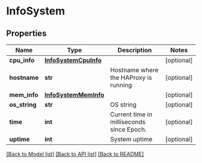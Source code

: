 # InfoSystem

## Properties
Name | Type | Description | Notes
------------ | ------------- | ------------- | -------------
**cpu_info** | [**InfoSystemCpuInfo**](InfoSystemCpuInfo.md) |  | [optional] 
**hostname** | **str** | Hostname where the HAProxy is running | [optional] 
**mem_info** | [**InfoSystemMemInfo**](InfoSystemMemInfo.md) |  | [optional] 
**os_string** | **str** | OS string | [optional] 
**time** | **int** | Current time in milliseconds since Epoch. | [optional] 
**uptime** | **int** | System uptime | [optional] 

[[Back to Model list]](../README.md#documentation-for-models) [[Back to API list]](../README.md#documentation-for-api-endpoints) [[Back to README]](../README.md)

